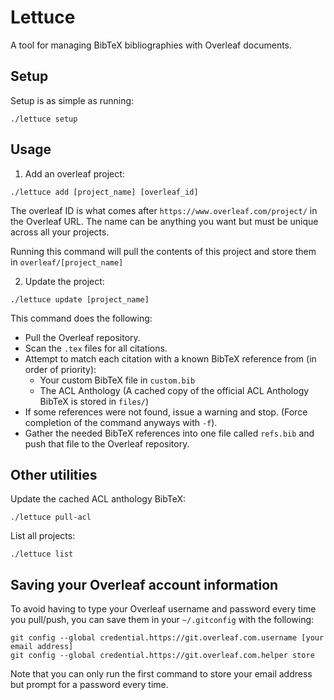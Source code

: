# Lettuce
A tool for managing BibTeX bibliographies with Overleaf documents.

## Setup
Setup is as simple as running:

```
./lettuce setup
```

## Usage 
1. Add an overleaf project:

```
./lettuce add [project_name] [overleaf_id]
```
The overleaf ID is what comes after `https://www.overleaf.com/project/` in the Overleaf URL.
The name can be anything you want but must be unique across all your projects.

Running this command will pull the contents of this project and store them in `overleaf/[project_name]`

2. Update the project:

```
./lettuce update [project_name]
```

This command does the following:
- Pull the Overleaf repository.
- Scan the `.tex` files for all citations.
- Attempt to match each citation with a known BibTeX reference from (in order of priority): 
    - Your custom BibTeX file in `custom.bib`
    - The ACL Anthology (A cached copy of the official ACL Anthology BibTeX is stored in `files/`)
- If some references were not found, issue a warning and stop. (Force completion of the command anyways with `-f`).
- Gather the needed BibTeX references into one file called `refs.bib` and push that file to the Overleaf repository.

## Other utilities

Update the cached ACL anthology BibTeX:

```
./lettuce pull-acl
```

List all projects:
```
./lettuce list
```

## Saving your Overleaf account information
To avoid having to type your Overleaf username and password every time you pull/push, you can save them in your `~/.gitconfig` with the following:

```
git config --global credential.https://git.overleaf.com.username [your email address]
git config --global credential.https://git.overleaf.com.helper store
```

Note that you can only run the first command to store your email address but prompt for a password every time.
